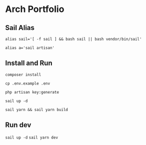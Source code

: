 # Arch Portfolio

## Sail Alias

`alias sail='[ -f sail ] && bash sail || bash vendor/bin/sail'`

`alias a='sail artisan'`

## Install and Run
`composer install`

`cp .env.example .env`

`php artisan key:generate`

`sail up -d`

`sail yarn && sail yarn build`

## Run dev

`sail up -d`
`sail yarn dev`
